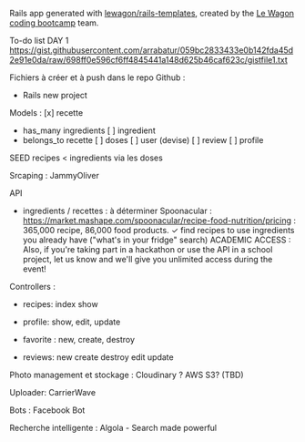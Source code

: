 Rails app generated with [lewagon/rails-templates](https://github.com/lewagon/rails-templates), created by the [Le Wagon coding bootcamp](https://www.lewagon.com) team.



To-do list DAY 1 https://gist.githubusercontent.com/arrabatur/059bc2833433e0b142fda45d2e91e0da/raw/698ff0e596cf6ff4845441a148d625b46caf623c/gistfile1.txt

Fichiers à créer et à push dans le repo Github :
- Rails new project


Models :
[x] recette
  - has_many ingredients
[ ] ingredient
  - belongs_to recette
[ ] doses
[ ] user (devise)
[ ] review
[ ] profile

SEED
recipes < ingredients via les doses

Srcaping :
JammyOliver

API
- ingredients / recettes : à déterminer
Spoonacular : https://market.mashape.com/spoonacular/recipe-food-nutrition/pricing : 365,000 recipe, 86,000 food products.
✓ find recipes to use ingredients you already have ("what's in your fridge" search)
ACADEMIC ACCESS : Also, if you're taking part in a hackathon or use the API in a school project, let us know and we'll give you unlimited access during the event!


Controllers :

- recipes: index show

- profile: show, edit, update

- favorite : new, create, destroy
- reviews: new create destroy edit update


Photo management et stockage : Cloudinary ? AWS S3? (TBD)

Uploader: CarrierWave

Bots : Facebook Bot

Recherche intelligente : Algola - Search made powerful
